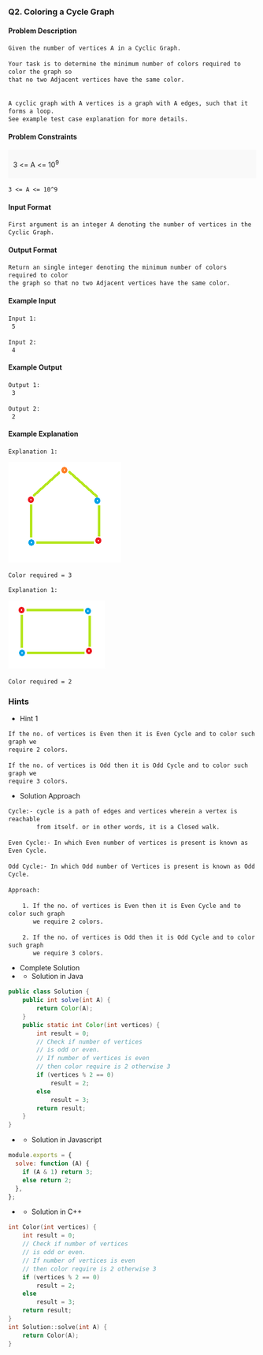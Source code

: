 ### Q2. Coloring a Cycle Graph
#### Problem Description
```text
Given the number of vertices A in a Cyclic Graph.

Your task is to determine the minimum number of colors required to color the graph so 
that no two Adjacent vertices have the same color.


A cyclic graph with A vertices is a graph with A edges, such that it forms a loop. 
See example test case explanation for more details.
```
#### Problem Constraints
<div style="background-color: #f9f9f9; padding: 5px 10px;">
    <p>3 &lt;= A &lt;= 10<sup>9</sup></p>
</div>

```text
3 <= A <= 10^9
```
#### Input Format
```text
First argument is an integer A denoting the number of vertices in the Cyclic Graph.
```
#### Output Format
```text
Return an single integer denoting the minimum number of colors required to color 
the graph so that no two Adjacent vertices have the same color.
```
#### Example Input
```text
Input 1:
 5

Input 2:
 4
```
#### Example Output
```text
Output 1:
 3

Output 2:
 2
```
#### Example Explanation
```text
Explanation 1:
```
![alt text](Q2_Coloring_a_Cycle_Graph_1.png)
```text
Color required = 3
```
```text
Explanation 1:
```
![alt text](Q2_Coloring_a_Cycle_Graph_2.png)
```text
Color required = 2
```
### Hints
* Hint 1
```text
If the no. of vertices is Even then it is Even Cycle and to color such graph we 
require 2 colors.

If the no. of vertices is Odd then it is Odd Cycle and to color such graph we 
require 3 colors.
```
* Solution Approach
```text
Cycle:- cycle is a path of edges and vertices wherein a vertex is reachable 
        from itself. or in other words, it is a Closed walk.

Even Cycle:- In which Even number of vertices is present is known as Even Cycle.

Odd Cycle:- In which Odd number of Vertices is present is known as Odd Cycle.

Approach:

    1. If the no. of vertices is Even then it is Even Cycle and to color such graph 
       we require 2 colors.
    
    2. If the no. of vertices is Odd then it is Odd Cycle and to color such graph 
       we require 3 colors.
```
* Complete Solution
* * Solution in Java
```java
public class Solution {
    public int solve(int A) {
        return Color(A);
    }
    public static int Color(int vertices) {
        int result = 0;
        // Check if number of vertices 
        // is odd or even. 
        // If number of vertices is even 
        // then color require is 2 otherwise 3 
        if (vertices % 2 == 0)
            result = 2;
        else
            result = 3;
        return result;
    }
}
```
* * Solution in Javascript
```javascript
module.exports = {
  solve: function (A) {
    if (A & 1) return 3;
    else return 2;
  },
};
```
* * Solution in C++
```cpp
int Color(int vertices) {
    int result = 0;
    // Check if number of vertices 
    // is odd or even. 
    // If number of vertices is even 
    // then color require is 2 otherwise 3 
    if (vertices % 2 == 0)
        result = 2;
    else
        result = 3;
    return result;
}
int Solution::solve(int A) {
    return Color(A);
}
```
